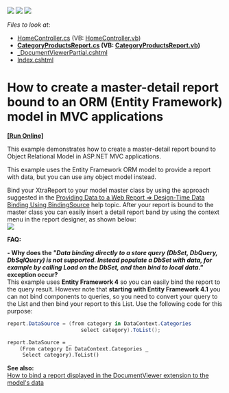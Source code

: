 <!-- default badges list -->
![](https://img.shields.io/endpoint?url=https://codecentral.devexpress.com/api/v1/VersionRange/128596361/13.2.7%2B)
[![](https://img.shields.io/badge/Open_in_DevExpress_Support_Center-FF7200?style=flat-square&logo=DevExpress&logoColor=white)](https://supportcenter.devexpress.com/ticket/details/E5059)
[![](https://img.shields.io/badge/📖_How_to_use_DevExpress_Examples-e9f6fc?style=flat-square)](https://docs.devexpress.com/GeneralInformation/403183)
<!-- default badges end -->
<!-- default file list -->
*Files to look at*:

* [HomeController.cs](./CS/E5059/Controllers/HomeController.cs) (VB: [HomeController.vb](./VB/E5059/Controllers/HomeController.vb))
* **[CategoryProductsReport.cs](./CS/E5059/Reports/CategoryProductsReport.cs) (VB: [CategoryProductsReport.vb](./VB/E5059/Reports/CategoryProductsReport.vb))**
* [_DocumentViewerPartial.cshtml](./CS/E5059/Views/Home/_DocumentViewerPartial.cshtml)
* [Index.cshtml](./CS/E5059/Views/Home/Index.cshtml)
<!-- default file list end -->
# How to create a master-detail report bound to an ORM (Entity Framework) model in MVC applications
<!-- run online -->
**[[Run Online]](https://codecentral.devexpress.com/e5059)**
<!-- run online end -->


<p>This example demonstrates how to create a master-detail report bound to Object Relational Model in ASP.NET MVC applications.</p><p>This example uses the Entity Framework ORM model to provide a report with data, but you can use any object model instead.</p><p>Bind your XtraReport to your model master class by using the approach suggested in the <a href="http://documentation.devexpress.com/#XtraReports/CustomDocument5194/BindingSource"><u>Providing Data to a Web Report => Design-Time Data Binding Using BindingSource</u></a> help topic. After your report is bound to the master class you can easily insert a detail report band by using the context menu in the report designer, as shown below:<br />
<img src="https://raw.githubusercontent.com/DevExpress-Examples/how-to-create-a-master-detail-report-bound-to-an-orm-entity-framework-model-in-mvc-applicati-e5059/13.2.7+/media/0bbb7d38-57bd-4c62-a7c9-9b4fe5f53d65.png"></p><p><strong>FAQ:</strong></p><p><strong>- Why does the </strong><strong><i>"Data binding directly to a store query (DbSet, DbQuery, DbSqlQuery) is not supported. Instead populate a DbSet with data, for example by calling Load on the DbSet, and then bind to local data."</i></strong><strong> exception occur?<br />
</strong>This example uses <strong>Entity Framework 4</strong> so you can easily bind the report to the query result. However note that <strong>starting with Entity Framework 4.1</strong> you can not bind components to queries, so you need to convert your query to the List and then bind your report to this List. Use the following code for this purpose:</p>

```cs
report.DataSource = (from category in DataContext.Categories
                        select category).ToList();

```

<p> </p>

```vb
report.DataSource = _
    (From category In DataContext.Categories _
     Select category).ToList()

```

<p><strong>See also:</strong><br />
<a href="https://www.devexpress.com/Support/Center/p/E5023">How to bind a report displayed in the DocumentViewer extension to the model's data</a></p>

<br/>


